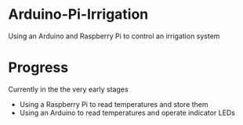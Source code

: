 # Arduino-Pi-Irrigation
Using an Arduino and Raspberry Pi to control an irrigation system

# Progress
Currently in the the very early stages
* Using a Raspberry Pi to read temperatures and store them
* Using an Arduino to read temperatures and operate indicator LEDs

